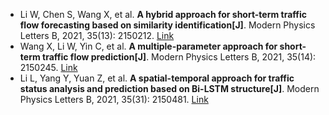 * Li W, Chen S, Wang X, et al. <b>A hybrid approach for short-term traffic flow forecasting based on similarity identification[J]</b>. Modern Physics Letters B, 2021, 35(13): 2150212. [Link](https://www.worldscientific.com/doi/abs/10.1142/S0217984921502122)
* Wang X, Li W, Yin C, et al. <b>A multiple-parameter approach for short-term traffic flow prediction[J]</b>. Modern Physics Letters B, 2021, 35(14): 2150245. [Link](https://www.worldscientific.com/doi/abs/10.1142/S0217984921502456)
* Li L, Yang Y, Yuan Z, et al. <b>A spatial-temporal approach for traffic status analysis and prediction based on Bi-LSTM structure[J]</b>. Modern Physics Letters B, 2021, 35(31): 2150481. [Link](https://www.worldscientific.com/doi/abs/10.1142/S0217984921504819)
